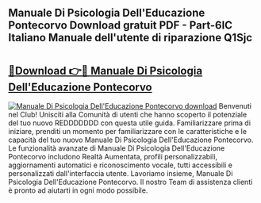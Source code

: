 ## Manuale Di Psicologia Dell'Educazione Pontecorvo Download gratuit PDF - Part-6IC Italiano Manuale dell'utente di riparazione Q1Sjc

# <h2><a href="http://dfbph2.blite.top/?on=Manuale+Di+Psicologia+Dell%27Educazione+Pontecorvo">🔗Download 👉🔴 Manuale Di Psicologia Dell'Educazione Pontecorvo</a></h2>

[![Manuale Di Psicologia Dell'Educazione Pontecorvo download](https://i.imgur.com/lujVjoI.png)](http://dfbph2.blite.top/?on=Manuale+Di+Psicologia+Dell%27Educazione+Pontecorvo)
Benvenuti nel Club! Unisciti alla Comunità di utenti che hanno scoperto il potenziale del tuo nuovo REDDDDDDD con questa utile guida. Familiarizzare prima di iniziare, prenditi un momento per familiarizzare con le caratteristiche e le capacità del tuo nuovo Manuale Di Psicologia Dell'Educazione Pontecorvo. Le funzionalità avanzate di Manuale Di Psicologia Dell'Educazione Pontecorvo includono Realtà Aumentata, profili personalizzabili, aggiornamenti automatici e riconoscimento vocale, tutti accessibili e personalizzati dall'interfaccia utente. Lavoriamo insieme, Manuale Di Psicologia Dell'Educazione Pontecorvo. Il nostro Team di assistenza clienti è pronto ad aiutarti in ogni modo possibile.
